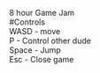 8 hour Game Jam  
#Controls   
WASD - move  
P - Control other dude  
Space - Jump  
Esc - Close game  
